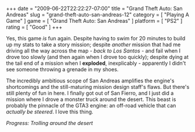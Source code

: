 +++
date = "2009-06-22T22:22:27-07:00"
title = "Grand Theft Auto: San Andreas"
slug = "grand-theft-auto-san-andreas-12"
category = [ "Playing A Game" ]
game = [ "Grand Theft Auto: San Andreas" ]
platform = [ "PS2" ]
rating = [ "Good" ]
+++

Yes, this game <i>is</i> fun again.  Despite having to swim for 20 minutes to build up my stats to take a story mission; despite <i>another</i> mission that had me driving all the way across the map - <i>back to Los Santos</i> - and fail when I drove too slowly (and then again when I drove too quickly); despite dying at the tail end of a mission when I <b>exploded</b>, inexplicably - apparently I didn't see someone throwing a grenade in my shoes.

The incredibly ambitious scope of San Andreas amplifies the engine's shortcomings and the still-maturing mission design staff's flaws.  But there's still plenty of fun in here.  I finally got out of San Fierro, and I just did a mission where I drove a monster truck around the desert.  This beast is probably the pinnacle of the GTA3 engine: an off-road vehicle that can <i>actually be steered</i>.  I love this thing.

<i>Progress: Trolling around the desert</i>